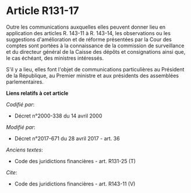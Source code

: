 # Article R131-17

Outre les communications auxquelles elles peuvent donner lieu en application des articles R. 143-11 à R. 143-14, les
observations ou les suggestions d'amélioration et de réforme présentées par la Cour des comptes sont portées à la
connaissance de la commission de surveillance et du directeur général de la Caisse des dépôts et consignations ainsi que, le
cas échéant, des ministres intéressés. 

S'il y a lieu, elles font l'objet de communications particulières au Président de la République, au Premier ministre et aux
présidents des assemblées parlementaires.

**Liens relatifs à cet article**

_Codifié par_:

  - Décret n°2000-338 du 14 avril 2000

_Modifié par_:

  - Décret n°2017-671 du 28 avril 2017 - art. 36

_Anciens textes_:

  - Code des juridictions financières - art. R131-25 (T)

_Cite_:

  - Code des juridictions financières - art. R143-11 (V)

